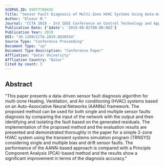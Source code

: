 ```yaml
---
SCOPUS_ID: 85077788435
Title: "Sensor Fault Diagnosis of Multi-Zone HVAC Systems Using Auto-Associative Neural Network"
Author: "Elnour M."
Journal: "CCTA 2019 - 3rd IEEE Conference on Control Technology and Applications"
Publication Date: {'$date': '2019-08-01T00:00:00Z'}
Publication Year: 2019
DOI: "10.1109/CCTA.2019.8920554"
Source Type: "Conference Proceeding"
Document Type: "cp"
Document Type Description: "Conference Paper"
Affliation: "Qatar University"
Affliation Country: "Qatar"
Cited by count: 5
---
```


## Abstract
"This paper presents a data-driven sensor fault diagnosis algorithm for multi-zone Heating, Ventilation, and Air conditioning (HVAC) systems based on an Auto-Associative Neural Networks (AANNs) framework. The proposed method can be used for both single and multiple sensor faults diagnosis by comparing the input of the network with the output and then identifying and isolating the fault based on the generated residuals. The implementation of the proposed method and the evaluation results are presented and demonstrated thoroughly in the paper for a simple 2-zone HVAC system using the transient systems simulation program (TRNSYS) considering single and multiple bias and drift sensor faults. The performance of the AANN-based approach is compared with a Principle Component Analysis (PCA)-based method and the results show a significant improvement in terms of the diagnosis accuracy."

